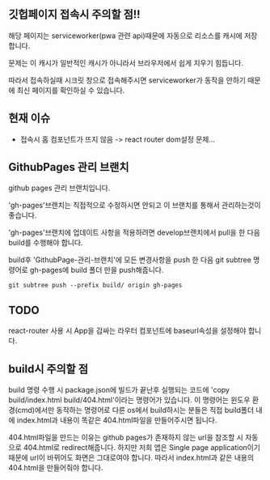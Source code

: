 ## 깃헙페이지 접속시 주의할 점!!

해당 페이지는 serviceworker(pwa 관련 api)때문에 자동으로 리소스를 캐시에 저장합니다.

문제는 이 캐시가 일반적인 캐시가 아니라서 브라우저에서 쉽게 지우기 힘듭니다.

따라서 접속하실때 시크릿 창으로 접속해주시면 serviceworker가 동작을 안하기 때문에 최신 페이지를 확인하실 수 있습니다.

## 현재 이슈

- 접속시 홈 컴포넌트가 뜨지 않음 -> react router dom설정 문제...

## GithubPages 관리 브랜치

github pages 관리 브랜치입니다.

'gh-pages'브랜치는 직접적으로 수정하시면 안되고 이 브랜치를 통해서 관리하는것이 좋습니다.

'gh-pages'브랜치에 업데이트 사항을 적용하려면 develop브랜치에서 pull을 한 다음 build를 수행해야 합니다.

build후 'GithubPage-관리-브랜치'에 모든 변경사항을 push 한 다음 git subtree 명령어로 gh-pages에 build 폴더 만을 push해줍니다.

```
git subtree push --prefix build/ origin gh-pages
```

## TODO

react-router 사용 시 App을 감싸는 라우터 컴포넌트에 baseurl속성을 설정해야 합니다.

## build시 주의할 점

build 명령 수행 시 package.json에 빌드가 끝난후 실행되는 코드에 'copy build/index.html build/404.html'이라는 명령어가 있습니다. 이 명령어는 윈도우 환경(cmd)에서만 동작하는 명령어로 다른 os에서 build하시는 분들은 직접 build폴더 내에 index.html과 내용이 똑같은 404.html파일을 만들어주시면 됩니다.

404.html파일을 만드는 이유는 github pages가 존재하지 않는 url을 참조할 시 자동으로 404.html로 redirect해줍니다. 하지만 저희 앱은 Single page application이기 때문에 url이 바뀌어도 화면은 그대로여야 합니다. 따라서 index.html과 같은 내용의 404.html을 만들어줘야 합니다.
